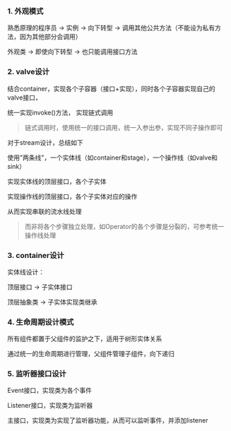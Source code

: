 ### 1. 外观模式

熟悉原理的程序员 -> 实例 -> 向下转型 -> 调用其他公共方法（不能设为私有方法，因为其他部分会调用）

外观类 -> 即使向下转型 -> 也只能调用接口方法

### 2. valve设计

结合container，实现各个子容器（接口+实现），同时各个子容器实现自己的valve接口，

统一实现invoke()方法， 实现链式调用

> 链式调用时，使用统一的接口调用，统一入参出参，实现不同子操作即可

对于stream设计，总结如下

使用"两条线"，一个实体线（如container和stage），一个操作线（如valve和sink）

实现实体线的顶层接口，各个子实体

实现操作线的顶层接口，各个子实体对应的操作

从而实现串联的流水线处理

> 而非将各个步骤独立处理，如Operator的各个步骤是分裂的，可参考统一操作线处理

### 3. container设计

实体线设计：

顶层接口 -> 子实体接口

顶层抽象类 -> 子实体实现类继承

### 4. 生命周期设计模式

所有组件都置于父组件的监护之下，适用于树形实体关系

通过统一的生命周期进行管理，父组件管理子组件，向下递归

### 5. 监听器接口设计

Event接口，实现类为各个事件

Listener接口，实现类为监听器

主接口，实现类为实现了监听器功能，从而可以监听事件，并添加listener